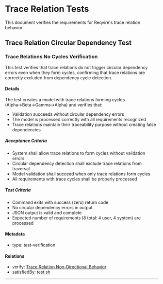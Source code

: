 # Trace Relation Tests

This document verifies the requirements for Reqvire's trace relation behavior.

## Trace Relation Circular Dependency Test

### Trace Relations No Cycles Verification

This test verifies that trace relations do not trigger circular dependency errors even when they form cycles, confirming that trace relations are correctly excluded from dependency cycle detection.

#### Details
The test creates a model with trace relations forming cycles (Alpha→Beta→Gamma→Alpha) and verifies that:
- Validation succeeds without circular dependency errors
- The model is processed correctly with all requirements recognized
- Trace relations maintain their traceability purpose without creating false dependencies

##### Acceptance Criteria
- System shall allow trace relations to form cycles without validation errors
- Circular dependency detection shall exclude trace relations from traversal
- Model validation shall succeed when only trace relations form cycles
- All requirements with trace cycles shall be properly processed

##### Test Criteria
- Command exits with success (zero) return code
- No circular dependency errors in output
- JSON output is valid and complete
- Expected number of requirements (8 total: 4 user, 4 system) are processed

#### Metadata
  * type: test-verification

#### Relations
  * verify: [Trace Relation Non-Directional Behavior](../SystemRequirements/Requirements.md#trace-relation-non-directional-behavior)
  * satisfiedBy: [test.sh](../../tests/test-trace-no-cycles/test.sh)
---
